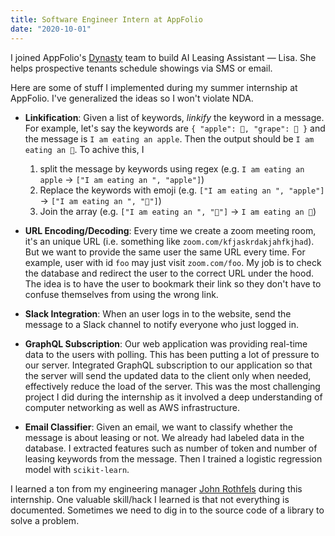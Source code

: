 ```yaml
---
title: Software Engineer Intern at AppFolio
date: "2020-10-01"
---
```


I joined AppFolio's [Dynasty](https://www.dynasty.com/) team to build AI Leasing Assistant — Lisa. She helps prospective tenants schedule showings via SMS or email.

Here are some of stuff I implemented during my summer internship at AppFolio. I've generalized the ideas so I won't violate NDA.

- **Linkification**: Given a list of keywords, _linkify_ the keyword in a message. For example, let's say the keywords are `{ "apple": 🍎, "grape": 🍇 }` and the message is `I am eating an apple`. Then the output should be `I am eating an 🍎`. To achive this, I

  1. split the message by keywords using regex (e.g. `I am eating an apple` → `["I am eating an ", "apple"]`)
  2. Replace the keywords with emoji (e.g. `["I am eating an ", "apple"]` → `["I am eating an ", "🍎"]`)
  3. Join the array (e.g. `["I am eating an ", "🍎"]` → `I am eating an 🍎`)

- **URL Encoding/Decoding**: Every time we create a zoom meeting room, it's an unique URL (i.e. something like `zoom.com/kfjaskrdakjahfkjhad`). But we want to provide the same user the same URL every time. For example, user with id `foo` may just visit `zoom.com/foo`. My job is to check the database and redirect the user to the correct URL under the hood. The idea is to have the user to bookmark their link so they don't have to confuse themselves from using the wrong link.

- **Slack Integration**: When an user logs in to the website, send the message to a Slack channel to notify everyone who just logged in.

- **GraphQL Subscription**: Our web application was providing real-time data to the users with polling. This has been putting a lot of pressure to our server. Integrated GraphQL subscription to our application so that the server will send the updated data to the client only when needed, effectively reduce the load of the server. This was the most challenging project I did during the internship as it involved a deep understanding of computer networking as well as AWS infrastructure.

- **Email Classifier**: Given an email, we want to classify whether the message is about leasing or not. We already had labeled data in the database. I extracted features such as number of token and number of leasing keywords from the message. Then I trained a logistic regression model with `scikit-learn`.

I learned a ton from my engineering manager [John Rothfels](https://www.linkedin.com/in/john-rothfels-651b611a/) during this internship. One valuable skill/hack I learned is that not everything is documented. Sometimes we need to dig in to the source code of a library to solve a problem.
